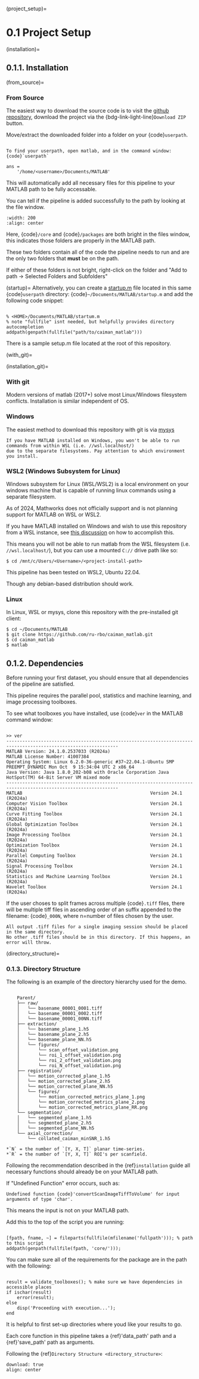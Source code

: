 (project_setup)=
# 0.1 Project Setup

(installation)=
## 0.1.1. Installation

(from_source)=
### From Source

The easiest way to download the source code is to visit the 
[github repository](https://github.com/MillerBrainObservatory/LBM-CaImAn-MATLAB),
download the project via the {bdg-link-light-line}`Download ZIP` button.

Move/extract the downloaded folder into a folder on your {code}`userpath`.

```{hint}

To find your userpath, open matlab, and in the command window: {code}`userpath`

ans =
    '/home/<username>/Documents/MATLAB'

```

This will automatically add all necessary files for this pipeline to your MATLAB path to be fully accessable.

You can tell if the pipeline is added successfully to the path by looking at the file window.

```{thumbnail} ../_images/gen_matlab_path_explorer.png
:width: 200
:align: center
```

Here, {code}`/core` and {code}`/packages` are both bright in the files window, this indicates those folders are properly in the MATLAB path.

These two folders contain all of the code the pipeline needs to run and are the only two folders that **must** be on the path.

If either of these folders is not bright, right-click on the folder and "Add to path -> Selected Folders and Subfolders"

(startup)=
Alternatively, you can create a [startup.m](https://www.mathworks.com/help/matlab/ref/startup.html) file located in this same {code}`userpath` directory: {code}`~/Documents/MATLAB/startup.m` and add the following code snippet:

```{code-block} MATLAB

% <HOME>/Documents/MATLAB/startum.m
% note "fullfile" isnt needed, but helpfully provides directory autocompletion
addpath(genpath(fullfile("path/to/caiman_matlab")))

```

There is a sample setup.m file located at the root of this repository.

(with_git)=

(installation_git)=

### With git

Modern versions of matlab (2017+) solve most Linux/Windows filesystem conflicts. Installation is similar independent of OS.

### Windows

The easiest method to download this repository with git is via [mysys](https://gitforwindows.org/)

```{note}
If you have MATLAB installed on Windows, you won't be able to run commands from within WSL (i.e. //wsl.localhost/)
due to the separate filesystems. Pay attention to which environment you install.
```

### WSL2 (Windows Subsystem for Linux)

Windows subsystem for Linux (WSL/WSL2) is a local environment on your windows machine that is capable of running linux commands using a separate filesystem.

As of 2024, Mathworks does not officially support and is not planning support for MATLAB on WSL or WSL2.

If you have MATLAB installed on Windows and wish to use this repository from a WSL instance, see [this discussion](https://ww2.mathworks.cn/matlabcentral/answers/1597219-can-microsoft-s-wslg-windows-subsystem-for-linux-gui-support-running-matlab) on how to accomplish this.

This means you will not be able to run matlab from the WSL filesystem (i.e. `//wsl.localhost/`), but you can use a mounted `C://` drive path like so:

```{code-block} bash
$ cd /mnt/c/Users/<Username>/<project-install-path>
```

This pipeline has been tested on WSL2, Ubuntu 22.04.

Though any debian-based distribution should work.

### Linux

In Linux, WSL or mysys, clone this repository with the pre-installed git client:

```{code-block}
$ cd ~/Documents/MATLAB
$ git clone https://github.com/ru-rbo/caiman_matlab.git
$ cd caiman_matlab
$ matlab
```

## 0.1.2. Dependencies

Before running your first dataset, you should ensure that all dependencies of the pipeline are satisfied.

This pipeline requires the parallel pool, statistics and machine learning, and image processing toolboxes.

To see what toolboxes you have installed, use {code}`ver` in the MATLAB command window:

```{code-block}

>> ver
----------------------------------------------------------------------------------------------------------------
MATLAB Version: 24.1.0.2537033 (R2024a)
MATLAB License Number: 41007384
Operating System: Linux 6.2.0-36-generic #37~22.04.1-Ubuntu SMP PREEMPT_DYNAMIC Mon Oct  9 15:34:04 UTC 2 x86_64
Java Version: Java 1.8.0_202-b08 with Oracle Corporation Java HotSpot(TM) 64-Bit Server VM mixed mode
----------------------------------------------------------------------------------------------------------------
MATLAB                                                Version 24.1        (R2024a)
Computer Vision Toolbox                               Version 24.1        (R2024a)
Curve Fitting Toolbox                                 Version 24.1        (R2024a)
Global Optimization Toolbox                           Version 24.1        (R2024a)
Image Processing Toolbox                              Version 24.1        (R2024a)
Optimization Toolbox                                  Version 24.1        (R2024a)
Parallel Computing Toolbox                            Version 24.1        (R2024a)
Signal Processing Toolbox                             Version 24.1        (R2024a)
Statistics and Machine Learning Toolbox               Version 24.1        (R2024a)
Wavelet Toolbox                                       Version 24.1        (R2024a)

```

If the user choses to split frames across multiple {code}`.tiff` files, there will be multiple tiff files in ascending order
of an suffix appended to the filename: {code}`_000N`, where n=number of files chosen by the user.

```{important}
All output .tiff files for a single imaging session should be placed in the same directory.
No other .tiff files should be in this directory. If this happens, an error will throw.
```

(directory_structure)=
### 0.1.3. Directory Structure

The following is an example of the directory hierarchy
used for the demo.

```{code-block} text

    Parent/
    ├── raw/
    │   └── basename_00001_0001.tiff
    │   └── basename_00001_0002.tiff
    │   └── basename_00001_00NN.tiff
    ├── extraction/
    │   └── basename_plane_1.h5
    │   └── basename_plane_2.h5
    │   └── basename_plane_NN.h5
    │   └── figures/
    │       └── scan_offset_validation.png
    │       └── roi_1_offset_validation.png
    │       └── roi_2_offset_validation.png
    │       └── roi_N_offset_validation.png
    ├── registration/
    │   └── motion_corrected_plane_1.h5
    │   └── motion_corrected_plane_2.h5
    │   └── motion_corrected_plane_NN.h5
    │   └── figures/
    │       └── motion_corrected_metrics_plane_1.png
    │       └── motion_corrected_metrics_plane_2.png
    │       └── motion_corrected_metrics_plane_RR.png
    └── segmentation/
    │   └── segmented_plane_1.h5
    │   └── segmented_plane_2.h5
    │   └── segmented_plane_NN.h5
    └── axial_correction/
        └── collated_caiman_minSNR_1.h5

*`N` = the number of `[Y, X, T]` planar time-series.
*`R` = the number of `[Y, X, T]` ROI's per scanfield.

```

Following the recommendation described in the {ref}`installation` guide all necessary functions should already be on your MATLAB path.

If "Undefined Function" error occurs, such as:

```{code-block}
Undefined function {code}'convertScanImageTiffToVolume' for input arguments of type 'char'.
```

This means the input is not on your MATLAB path.

Add this to the top of the script you are running:

```{code-block}:: MATLAB

[fpath, fname, ~] = fileparts(fullfile(mfilename('fullpath'))); % path to this script
addpath(genpath(fullfile(fpath, 'core/')));

```

You can make sure all of the requirements for the package are in the path with the following:

```{code-block}:: MATLAB

result = validate_toolboxes(); % make sure we have dependencies in accessible places
if ischar(result)
    error(result);
else
    disp('Proceeding with execution...');
end
```

It is helpful to first set-up directories where youd like your results to go.

Each core function in this pipeline takes a {ref}'data_path' path and a {ref}'save_path' path as arguments.

Following the {ref}`Directory Structure <directory_structure>`:

```{thumbnail} ../_images/gen_output_paths.png
download: true
align: center
```

